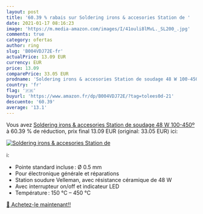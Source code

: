```yaml
---
layout: post
title: '60.39 % rabais sur Soldering irons & accesories Station de '
date: 2021-01-17 08:16:23
image: 'https://m.media-amazon.com/images/I/41ouli8lMvL._SL200_.jpg'
comments: true
category: ofertas
author: ring
slug: 'B004VDJ72E-fr'
actualPrice: 13.09 EUR
currency: EUR
price: 13.09
comparePrice: 33.05 EUR
prodname: 'Soldering irons & accesories Station de soudage 48 W 100-450º'
country: 'fr'
flag: '🇫🇷'
buyurl: 'https://www.amazon.fr/dp/B004VDJ72E/?tag=tolees0d-21'
descuento: '60.39'
average: '13.1'
---
```


Vous avez [Soldering irons & accesories Station de soudage 48 W 100-450º](https://www.amazon.fr/dp/B004VDJ72E/?tag=tolees0d-21)  à  60.39 % de réduction, prix final  13.09 EUR (original: 33.05 EUR) ici:

[![Soldering irons & accesories Station de ](https://m.media-amazon.com/images/I/41ouli8lMvL._SL200_.jpg)](https://www.amazon.fr/dp/B004VDJ72E/?tag=tolees0d-21)

ℹ️:

- Pointe standard incluse : Ø 0.5 mm
- Pour électronique générale et réparations
- Station soudure Velleman, avec résistance céramique de 48 W
- Avec interrupteur on/off et indicateur LED
- Température : 150 °C – 450 °C

[🛒 Achetez-le maintenant!!](https://www.amazon.fr/dp/B004VDJ72E/?tag=tolees0d-21)
